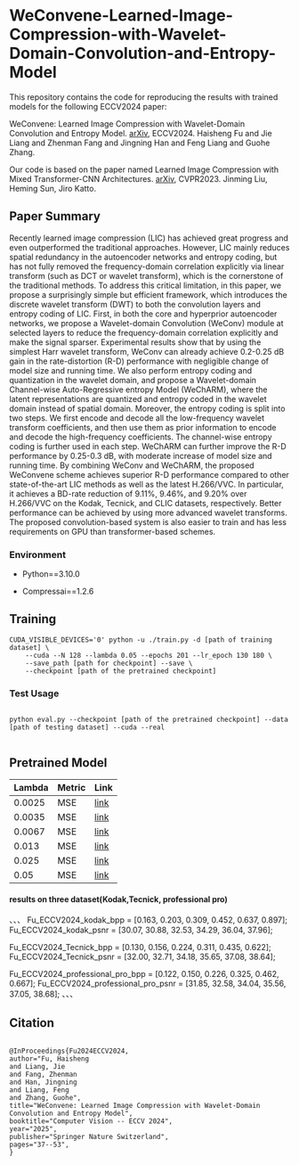 # WeConvene-Learned-Image-Compression-with-Wavelet-Domain-Convolution-and-Entropy-Model
This repository contains the code for reproducing the results with trained models for the following ECCV2024 paper:

WeConvene: Learned Image Compression with Wavelet-Domain Convolution and Entropy Model. [arXiv](https://arxiv.org/abs/2407.09983), ECCV2024. Haisheng Fu and Jie Liang and Zhenman Fang and Jingning Han and Feng Liang and Guohe Zhang.

Our code is based on the paper named Learned Image Compression with Mixed Transformer-CNN Architectures. [arXiv](https://arxiv.org/abs/2303.14978), CVPR2023. Jinming Liu, Heming Sun, Jiro Katto.



## Paper Summary

Recently learned image compression (LIC) has achieved great progress and even outperformed the traditional approaches. However, LIC mainly reduces spatial redundancy in the autoencoder networks and entropy coding, but has not fully removed the frequency-domain correlation explicitly via linear transform (such as DCT or wavelet transform), which is the cornerstone of the traditional methods. To address this critical limitation, in this paper, we propose a surprisingly simple but efficient framework, which introduces the discrete wavelet transform (DWT) to both the convolution layers and entropy coding of LIC. First, in both the core and hyperprior autoencoder networks, we propose a Wavelet-domain Convolution (WeConv) module at selected layers to reduce the frequency-domain correlation explicitly and make the signal sparser. Experimental results show that by using the simplest Harr wavelet transform, WeConv can already achieve 0.2-0.25 dB gain in the rate-distortion (R-D) performance with negligible change of model size and running time. We also perform entropy coding and quantization in the wavelet domain, and propose a Wavelet-domain Channel-wise Auto-Regressive entropy Model (WeChARM), where the latent representations are quantized and entropy coded in the wavelet domain instead of spatial domain. Moreover, the entropy coding is split into two steps. We first encode and decode all the low-frequency wavelet transform coefficients, and then use them as prior information to encode and decode the high-frequency coefficients. The channel-wise entropy coding is further used in each step. WeChARM can further improve the R-D performance by 0.25-0.3 dB, with moderate increase of model size and running time. By combining WeConv and WeChARM, the proposed WeConvene scheme achieves superior R-D performance compared to other state-of-the-art LIC methods as well as the latest H.266/VVC. In particular, it achieves a BD-rate reduction of 9.11%, 9.46%, and 9.20% over H.266/VVC on the Kodak, Tecnick, and CLIC datasets, respectively. Better performance can be achieved by using more advanced wavelet transforms. The proposed convolution-based system is also easier to train and has less requirements on GPU than transformer-based schemes.

### Environment 

* Python==3.10.0

* Compressai==1.2.6

## Training
``` 
CUDA_VISIBLE_DEVICES='0' python -u ./train.py -d [path of training dataset] \
    --cuda --N 128 --lambda 0.05 --epochs 201 --lr_epoch 130 180 \
    --save_path [path for checkpoint] --save \
    --checkpoint [path of the pretrained checkpoint]
```


### Test Usage

```

python eval.py --checkpoint [path of the pretrained checkpoint] --data [path of testing dataset] --cuda --real
   
```


## Pretrained Model
| Lambda | Metric | Link |
|--------|--------|------|
| 0.0025   | MSE    |   [link](https://pan.baidu.com/s/1VaD4yzY0mwbcWp1XKERnqw?pwd=0ih5)   |
| 0.0035   | MSE    |   [link](https://pan.baidu.com/s/1VaD4yzY0mwbcWp1XKERnqw?pwd=0ih5)   |
| 0.0067   | MSE    |   [link](https://pan.baidu.com/s/1VaD4yzY0mwbcWp1XKERnqw?pwd=0ih5)   |
| 0.013    | MSE    |   [link](https://pan.baidu.com/s/1VaD4yzY0mwbcWp1XKERnqw?pwd=0ih5)   |
| 0.025    | MSE    |   [link](https://pan.baidu.com/s/1VaD4yzY0mwbcWp1XKERnqw?pwd=0ih5)   |
| 0.05     | MSE    |   [link](https://pan.baidu.com/s/1VaD4yzY0mwbcWp1XKERnqw?pwd=0ih5)   |



#### results on three dataset(Kodak,Tecnick, professional pro)
、、、
Fu_ECCV2024_kodak_bpp = [0.163, 0.203, 0.309, 0.452, 0.637, 0.897];
Fu_ECCV2024_kodak_psnr = [30.07, 30.88, 32.53, 34.29, 36.04, 37.96];

Fu_ECCV2024_Tecnick_bpp = [0.130, 0.156, 0.224, 0.311, 0.435, 0.622];
Fu_ECCV2024_Tecnick_psnr = [32.00, 32.71, 34.18, 35.65, 37.08, 38.64];

Fu_ECCV2024_professional_pro_bpp = [0.122, 0.150, 0.226, 0.325, 0.462, 0.667];
Fu_ECCV2024_professional_pro_psnr = [31.85, 32.58, 34.04, 35.56, 37.05, 38.68];
、、、


## Citation
```

@InProceedings{Fu2024ECCV2024,
author="Fu, Haisheng
and Liang, Jie
and Fang, Zhenman
and Han, Jingning
and Liang, Feng
and Zhang, Guohe",
title="WeConvene: Learned Image Compression with Wavelet-Domain Convolution and Entropy Model",
booktitle="Computer Vision -- ECCV 2024",
year="2025",
publisher="Springer Nature Switzerland",
pages="37--53",
}

```



